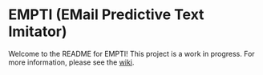 # EMPTI (EMail Predictive Text Imitator)
Welcome to the README for EMPTI! This project is a work in progress. For more information, please see the [wiki](https://github.com/austinmacmath/EMPTI/wiki).